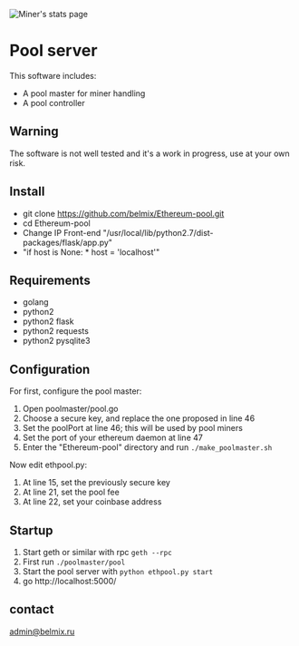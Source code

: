 ![Miner's stats page](https://raw.githubusercontent.com/belmix/Ethereum-pool/master/pool_main_eth.png)
# Pool server

This software includes:
* A pool master for miner handling
* A pool controller

## Warning

The software is not well tested and it's a work in progress, use at your own risk.

## Install

* git clone https://github.com/belmix/Ethereum-pool.git
* cd Ethereum-pool
* Change IP Front-end "/usr/local/lib/python2.7/dist-packages/flask/app.py"
* "if host is None:
        *   host = 'localhost'"
## Requirements

* golang
* python2
* python2 flask
* python2 requests
* python2 pysqlite3

## Configuration

For first, configure the pool master:

1. Open poolmaster/pool.go
2. Choose a secure key, and replace the one proposed in line 46
3. Set the poolPort at line 46; this will be used by pool miners
4. Set the port of your ethereum daemon at line 47
5. Enter the "Ethereum-pool" directory and run ``` ./make_poolmaster.sh ```

Now edit ethpool.py:

1. At line 15, set the previously secure key
2. At line 21, set the pool fee
3. At line 22, set your coinbase address

## Startup

1. Start geth or similar with rpc ``` geth --rpc ```
2. First run ``` ./poolmaster/pool ```
3. Start the pool server with ``` python ethpool.py start ```
4. go http://localhost:5000/

## contact 
admin@belmix.ru
